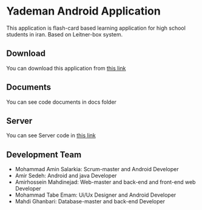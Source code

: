 # Yademan Android Application
This application is flash-card based learning application for high school students in iran. Based on Leitner-box system.

## Download
You can download this application from [this link](https://cafebazaar.ir/app/ir.fekrafarinan.yademman/?l=en)

## Documents
You can see code documents in docs folder

## Server
You can see Server code in [this link](https://github.com/M-amin-s/Yademan-Server)

## Development Team

* Mohammad Amin Salarkia: Scrum-master and Android Developer
* Amir Sedeh: Android and java Developer
* Amirhossein Mahdinejad: Web-master and back-end and front-end web Developer
* Mohammad Tabe Emam: Ui/Ux Designer and Android Developer
* Mahdi Ghanbari: Database-master and back-end Developer
